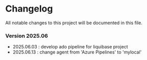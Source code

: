 # Changelog
All notable changes to this project will be documented in this file.

### Version 2025.06
- 2025.06.03 : develop ado pipeline for liquibase project
- 2025.06.13 : change agent from 'Azure Pipelines' to 'mylocal'